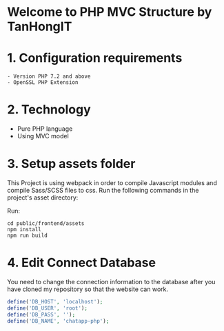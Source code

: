 # Welcome to PHP MVC Structure by TanHongIT

# 1. Configuration requirements

    - Version PHP 7.2 and above
    - OpenSSL PHP Extension

# 2. Technology
- Pure PHP language
- Using MVC model

# 3. Setup assets folder

This Project is using webpack in order to compile Javascript modules and compile Sass/SCSS files to css. Run the following commands in the project's asset directory:

Run:

```shell
cd public/frontend/assets
npm install
npm run build
```

# 4. Edit Connect Database

You need to change the connection information to the database after you have cloned my repository so that the website can work.

```php
define('DB_HOST', 'localhost');
define('DB_USER', 'root');
define('DB_PASS', '');
define('DB_NAME', 'chatapp-php');
```